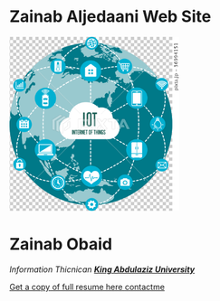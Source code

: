 # Zainab Aljedaani Web Site

<html lang="en" dir="ltr">
<head>
  <img src="1.jpg" alt="Zainab's Picture" width="300"
  <p>  <h1>  Zainab Obaid</h1>
  <em>Information Thicnican  <a href="http://www.kau.edu.sa"> <strong>King Abdulaziz
  University</strong></a></em>
  <p>
 <a download href="zainab.pdf"> Get a copy of full resume here </a>
<a href="contactme.html"> contactme </a>
</head>
<body>
</body>
</html>
